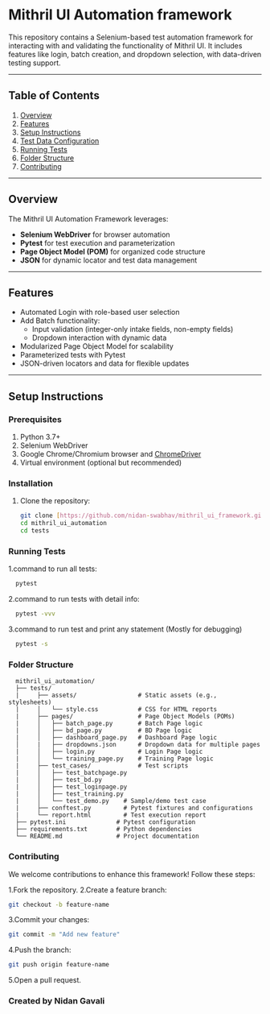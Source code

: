 # Mithril UI Automation framework

This repository contains a Selenium-based test automation framework for interacting with and validating the functionality of Mithril UI. It includes features like login, batch creation, and dropdown selection, with data-driven testing support.

---

## Table of Contents
1. [Overview](#overview)
2. [Features](#features)
3. [Setup Instructions](#setup-instructions)
4. [Test Data Configuration](#test-data-configuration)
5. [Running Tests](#running-tests)
6. [Folder Structure](#folder-structure)
7. [Contributing](#contributing)

---

## Overview
The Mithril UI Automation Framework leverages:
- **Selenium WebDriver** for browser automation
- **Pytest** for test execution and parameterization
- **Page Object Model (POM)** for organized code structure
- **JSON** for dynamic locator and test data management

---

## Features
- Automated Login with role-based user selection
- Add Batch functionality:
  - Input validation (integer-only intake fields, non-empty fields)
  - Dropdown interaction with dynamic data
- Modularized Page Object Model for scalability
- Parameterized tests with Pytest
- JSON-driven locators and data for flexible updates

---

## Setup Instructions

### Prerequisites
1. Python 3.7+
2. Selenium WebDriver
3. Google Chrome/Chromium browser and [ChromeDriver](https://chromedriver.chromium.org/)
4. Virtual environment (optional but recommended)

### Installation
1. Clone the repository:
   ```bash
   git clone [https://github.com/nidan-swabhav/mithril_ui_framework.git]
   cd mithril_ui_automation
   cd tests

### Running Tests
1.command to run all tests:
```bash
  pytest
```
2.command to run tests with detail info:
```bash
  pytest -vvv
```
3.command to run test and print any statement (Mostly for debugging)
```bash
  pytest -s
```
### Folder Structure
```
  mithril_ui_automation/
  ├── tests/
  |     ├── assets/                 # Static assets (e.g., stylesheets)
  |     │   └── style.css           # CSS for HTML reports
  |     ├── pages/                  # Page Object Models (POMs)
  |     │   ├── batch_page.py       # Batch Page logic
  |     │   ├── bd_page.py          # BD Page logic
  |     │   ├── dashboard_page.py   # Dashboard Page logic
  │     |   ├── dropdowns.json      # Dropdown data for multiple pages
  |     │   ├── login.py            # Login Page logic
  |     │   └── training_page.py    # Training Page logic
  |     ├── test_cases/             # Test scripts
  |     │   ├── test_batchpage.py
  |     │   ├── test_bd.py
  |     │   ├── test_loginpage.py
  |     │   ├── test_training.py
  |     │   └── test_demo.py    # Sample/demo test case
  |     ├── conftest.py         # Pytest fixtures and configurations
  |     └── report.html         # Test execution report
  ├── pytest.ini              # Pytest configuration
  ├── requirements.txt        # Python dependencies
  └── README.md               # Project documentation
```
### Contributing
We welcome contributions to enhance this framework! Follow these steps:

1.Fork the repository.
2.Create a feature branch:
```bash
git checkout -b feature-name
```
3.Commit your changes:
```bash
git commit -m "Add new feature"
```
4.Push the branch:
```bash
git push origin feature-name
```
5.Open a pull request.

### Created by Nidan Gavali
